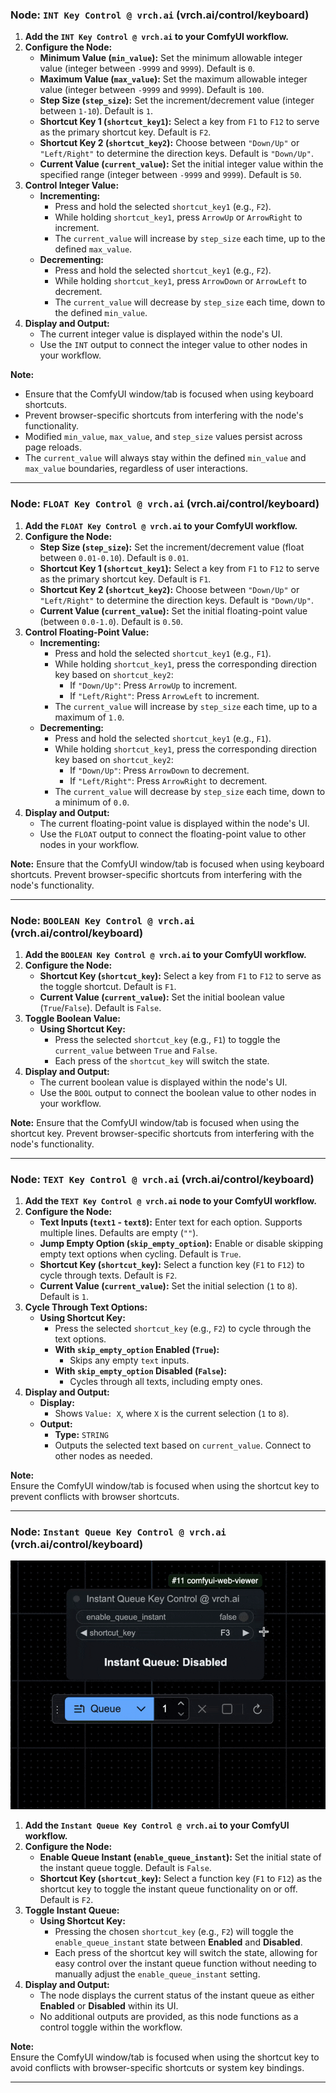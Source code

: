 ### Node: `INT Key Control @ vrch.ai` (vrch.ai/control/keyboard)

1. **Add the `INT Key Control @ vrch.ai` to your ComfyUI workflow.**
2. **Configure the Node:**
   - **Minimum Value (`min_value`):** Set the minimum allowable integer value (integer between `-9999` and `9999`). Default is `0`.
   - **Maximum Value (`max_value`):** Set the maximum allowable integer value (integer between `-9999` and `9999`). Default is `100`.
   - **Step Size (`step_size`):** Set the increment/decrement value (integer between `1-10`). Default is `1`.
   - **Shortcut Key 1 (`shortcut_key1`):** Select a key from `F1` to `F12` to serve as the primary shortcut key. Default is `F2`.
   - **Shortcut Key 2 (`shortcut_key2`):** Choose between `"Down/Up"` or `"Left/Right"` to determine the direction keys. Default is `"Down/Up"`.
   - **Current Value (`current_value`):** Set the initial integer value within the specified range (integer between `-9999` and `9999`). Default is `50`.
3. **Control Integer Value:**
   - **Incrementing:**
     - Press and hold the selected `shortcut_key1` (e.g., `F2`).
     - While holding `shortcut_key1`, press `ArrowUp` or `ArrowRight` to increment.
     - The `current_value` will increase by `step_size` each time, up to the defined `max_value`.
   - **Decrementing:**
     - Press and hold the selected `shortcut_key1` (e.g., `F2`).
     - While holding `shortcut_key1`, press `ArrowDown` or `ArrowLeft` to decrement.
     - The `current_value` will decrease by `step_size` each time, down to the defined `min_value`.
4. **Display and Output:**
   - The current integer value is displayed within the node's UI.
   - Use the `INT` output to connect the integer value to other nodes in your workflow.

**Note:** 
- Ensure that the ComfyUI window/tab is focused when using keyboard shortcuts.
- Prevent browser-specific shortcuts from interfering with the node's functionality.
- Modified `min_value`, `max_value`, and `step_size` values persist across page reloads.
- The `current_value` will always stay within the defined `min_value` and `max_value` boundaries, regardless of user interactions.

---

### Node: `FLOAT Key Control @ vrch.ai` (vrch.ai/control/keyboard)

1. **Add the `FLOAT Key Control @ vrch.ai` to your ComfyUI workflow.**
2. **Configure the Node:**
   - **Step Size (`step_size`):** Set the increment/decrement value (float between `0.01-0.10`). Default is `0.01`.
   - **Shortcut Key 1 (`shortcut_key1`):** Select a key from `F1` to `F12` to serve as the primary shortcut key. Default is `F1`.
   - **Shortcut Key 2 (`shortcut_key2`):** Choose between `"Down/Up"` or `"Left/Right"` to determine the direction keys. Default is `"Down/Up"`.
   - **Current Value (`current_value`):** Set the initial floating-point value (between `0.0-1.0`). Default is `0.50`.
3. **Control Floating-Point Value:**
   - **Incrementing:**
     - Press and hold the selected `shortcut_key1` (e.g., `F1`).
     - While holding `shortcut_key1`, press the corresponding direction key based on `shortcut_key2`:
       - If `"Down/Up"`: Press `ArrowUp` to increment.
       - If `"Left/Right"`: Press `ArrowLeft` to increment.
     - The `current_value` will increase by `step_size` each time, up to a maximum of `1.0`.
   - **Decrementing:**
     - Press and hold the selected `shortcut_key1` (e.g., `F1`).
     - While holding `shortcut_key1`, press the corresponding direction key based on `shortcut_key2`:
       - If `"Down/Up"`: Press `ArrowDown` to decrement.
       - If `"Left/Right"`: Press `ArrowRight` to decrement.
     - The `current_value` will decrease by `step_size` each time, down to a minimum of `0.0`.
4. **Display and Output:**
   - The current floating-point value is displayed within the node's UI.
   - Use the `FLOAT` output to connect the floating-point value to other nodes in your workflow.

**Note:** Ensure that the ComfyUI window/tab is focused when using keyboard shortcuts. Prevent browser-specific shortcuts from interfering with the node's functionality.

---

### Node: `BOOLEAN Key Control @ vrch.ai` (vrch.ai/control/keyboard)

1. **Add the `BOOLEAN Key Control @ vrch.ai` to your ComfyUI workflow.**
2. **Configure the Node:**
   - **Shortcut Key (`shortcut_key`):** Select a key from `F1` to `F12` to serve as the toggle shortcut. Default is `F1`.
   - **Current Value (`current_value`):** Set the initial boolean value (`True`/`False`). Default is `False`.
3. **Toggle Boolean Value:**
   - **Using Shortcut Key:**
     - Press the selected `shortcut_key` (e.g., `F1`) to toggle the `current_value` between `True` and `False`.
     - Each press of the `shortcut_key` will switch the state.
4. **Display and Output:**
   - The current boolean value is displayed within the node's UI.
   - Use the `BOOL` output to connect the boolean value to other nodes in your workflow.

**Note:** Ensure that the ComfyUI window/tab is focused when using the shortcut key. Prevent browser-specific shortcuts from interfering with the node's functionality.

---

### Node: `TEXT Key Control @ vrch.ai` (vrch.ai/control/keyboard)

1. **Add the `TEXT Key Control @ vrch.ai` node to your ComfyUI workflow.**
2. **Configure the Node:**
   - **Text Inputs (`text1` - `text8`):** Enter text for each option. Supports multiple lines. Defaults are empty (`""`).
   - **Jump Empty Option (`skip_empty_option`):** Enable or disable skipping empty text options when cycling. Default is `True`.
   - **Shortcut Key (`shortcut_key`):** Select a function key (`F1` to `F12`) to cycle through texts. Default is `F2`.
   - **Current Value (`current_value`):** Set the initial selection (`1` to `8`). Default is `1`.
3. **Cycle Through Text Options:**
   - **Using Shortcut Key:**
     - Press the selected `shortcut_key` (e.g., `F2`) to cycle through the text options.
     - **With `skip_empty_option` Enabled (`True`):**
       - Skips any empty `text` inputs.
     - **With `skip_empty_option` Disabled (`False`):**
       - Cycles through all texts, including empty ones.
4. **Display and Output:**
   - **Display:**
     - Shows `Value: X`, where `X` is the current selection (`1` to `8`).
   - **Output:**
     - **Type:** `STRING`
     - Outputs the selected text based on `current_value`. Connect to other nodes as needed.

**Note:**  
Ensure the ComfyUI window/tab is focused when using the shortcut key to prevent conflicts with browser shortcuts.

----

### Node: `Instant Queue Key Control @ vrch.ai` (vrch.ai/control/keyboard)

![](../assets/images/example_002_instant_queue_key_control.gif)

1. **Add the `Instant Queue Key Control @ vrch.ai` to your ComfyUI workflow.**
2. **Configure the Node:**
   - **Enable Queue Instant (`enable_queue_instant`):** Set the initial state of the instant queue toggle. Default is `False`.
   - **Shortcut Key (`shortcut_key`):** Select a function key (`F1` to `F12`) as the shortcut key to toggle the instant queue functionality on or off. Default is `F2`.
3. **Toggle Instant Queue:**
   - **Using Shortcut Key:**
     - Pressing the chosen `shortcut_key` (e.g., `F2`) will toggle the `enable_queue_instant` state between **Enabled** and **Disabled**.
     - Each press of the shortcut key will switch the state, allowing for easy control over the instant queue function without needing to manually adjust the `enable_queue_instant` setting.
4. **Display and Output:**
   - The node displays the current status of the instant queue as either **Enabled** or **Disabled** within its UI.
   - No additional outputs are provided, as this node functions as a control toggle within the workflow.

**Note:**  
Ensure the ComfyUI window/tab is focused when using the shortcut key to avoid conflicts with browser-specific shortcuts or system key bindings.

--- 
